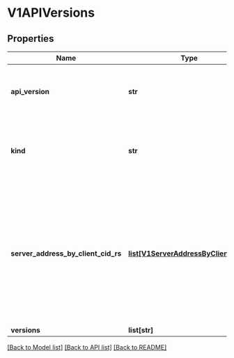 # V1APIVersions

## Properties
Name | Type | Description | Notes
------------ | ------------- | ------------- | -------------
**api_version** | **str** | APIVersion defines the versioned schema of this representation of an object. Servers should convert recognized schemas to the latest internal value, and may reject unrecognized values. More info: https://git.k8s.io/community/contributors/devel/api-conventions.md#resources | [optional] 
**kind** | **str** | Kind is a string value representing the REST resource this object represents. Servers may infer this from the endpoint the kubernetes_asyncio.client submits requests to. Cannot be updated. In CamelCase. More info: https://git.k8s.io/community/contributors/devel/api-conventions.md#types-kinds | [optional] 
**server_address_by_client_cid_rs** | [**list[V1ServerAddressByClientCIDR]**](V1ServerAddressByClientCIDR.md) | a map of kubernetes_asyncio.client CIDR to server address that is serving this group. This is to help kubernetes_asyncio.clients reach servers in the most network-efficient way possible. Clients can use the appropriate server address as per the CIDR that they match. In case of multiple matches, kubernetes_asyncio.clients should use the longest matching CIDR. The server returns only those CIDRs that it thinks that the kubernetes_asyncio.client can match. For example: the master will return an internal IP CIDR only, if the kubernetes_asyncio.client reaches the server using an internal IP. Server looks at X-Forwarded-For header or X-Real-Ip header or request.RemoteAddr (in that order) to get the kubernetes_asyncio.client IP. | 
**versions** | **list[str]** | versions are the api versions that are available. | 

[[Back to Model list]](../README.md#documentation-for-models) [[Back to API list]](../README.md#documentation-for-api-endpoints) [[Back to README]](../README.md)


